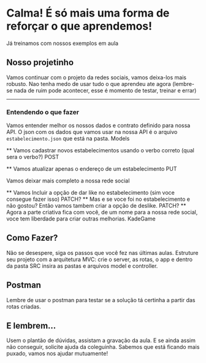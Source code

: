 # Calma! É só mais uma forma de reforçar o que aprendemos!

Já treinamos com nossos exemplos em aula

## Nosso projetinho

Vamos continuar com o projeto da redes sociais, vamos deixa-los mais robusto. Nao tenha medo de usar tudo o que aprendeu ate agora (lembre-se nada de ruim pode acontecer, esse é momento de testar, treinar e errar)

---

### Entendendo o que fazer

Vamos entender melhor os nossos dados e contrato definido para nossa API. 
O json com os dados que vamos usar na nossa API é o arquivo `estabelecimento.json` que está na pasta.
Models

** Vamos cadastrar novos estabelecimentos usando o verbo correto (qual sera o verbo?)
POST

** Vamos atualizar apenas o endereço de um estabelecimento 
PUT

Vamos deixar mais completo a nossa rede social

** Vamos Incluir a opção de dar like no estabelecimento (sim voce consegue fazer isso)
PATCH?
** Mas e se voce foi no estabelecimento e não gostou? Então vamos tambem criar a opção de deslike.
PATCH?
** Agora a parte criativa fica com você, de um nome para a nossa rede social, voce tem liberdade para criar outras melhorias.
KadeGame


## Como Fazer?

Não se desespere, siga os passos que você fez nas últimas aulas. Estruture seu projeto com a arquitetura MVC: crie o server, as rotas, o app e dentro da pasta SRC insira as pastas e arquivos model e controller. 


## Postman

Lembre de usar o postman para testar se a solução tá certinha a partir das rotas criadas.



## E lembrem...
Usem o plantão de dúvidas, assistam a gravação da aula. E se ainda assim não conseguir, solicite ajuda da coleguinha. Sabemos que está ficando mais puxado, vamos nos ajudar mutuamente!


